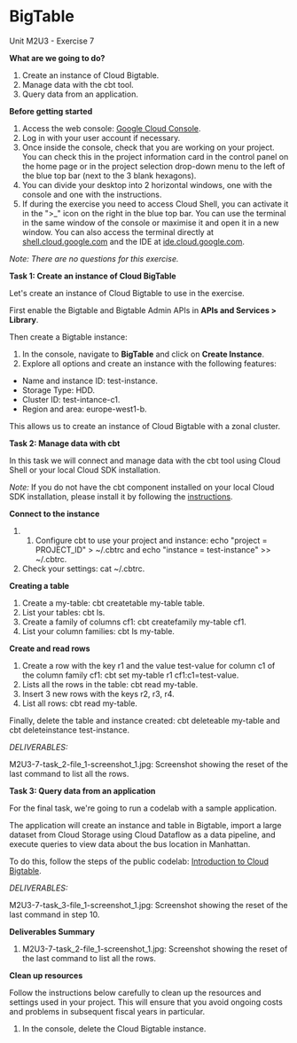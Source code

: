 # **BigTable**

Unit M2U3 - Exercise 7

**What are we going to do?**

1. Create an instance of Cloud Bigtable.
2. Manage data with the cbt tool.
3. Query data from an application.

**Before getting started**

1. Access the web console: [Google Cloud Console](https://console.cloud.google.com/).
2. Log in with your user account if necessary.
3. Once inside the console, check that you are working on your project. You can check this in the project information card in the control panel on the home page or in the project selection drop-down menu to the left of the blue top bar (next to the 3 blank hexagons).
4. You can divide your desktop into 2 horizontal windows, one with the console and one with the instructions.
5. If during the exercise you need to access Cloud Shell, you can activate it in the ">_" icon on the right in the blue top bar. You can use the terminal in the same window of the console or maximise it and open it in a new window. You can also access the terminal directly at [shell.cloud.google.com](https://shell.cloud.google.com/) and the IDE at [ide.cloud.google.com](https://ide.cloud.google.com/).

_Note: There are no questions for this exercise._

**Task 1: Create an instance of Cloud BigTable**

Let's create an instance of Cloud Bigtable to use in the exercise.

First enable the Bigtable and Bigtable Admin APIs in  **APIs and Services > Library**.

Then create a Bigtable instance:

1. In the console, navigate to  **BigTable**  and click on  **Create Instance**.
2. Explore all options and create an instance with the following features:
  - Name and instance ID: test-instance.
  - Storage Type: HDD.
  - Cluster ID: test-intance-c1.
  - Region and area: europe-west1-b.

This allows us to create an instance of Cloud Bigtable with a zonal cluster.

**Task 2: Manage data with cbt**

In this task we will connect and manage data with the cbt tool using Cloud Shell or your local Cloud SDK installation.

_Note:_ If you do not have the cbt component installed on your local Cloud SDK installation, please install it by following the [instructions](https://cloud.google.com/sdk/docs/components#managing_components).

**Connect to the instance**

1. 1.	Configure cbt to use your project and instance: echo "project = PROJECT_ID" > ~/.cbtrc and echo "instance = test-instance" >> ~/.cbtrc.
2. Check your settings: cat ~/.cbtrc.

**Creating a table**

1. Create a my-table: cbt createtable my-table table.
2. List your tables: cbt ls.
3. Create a family of columns cf1: cbt createfamily my-table cf1.
4. List your column families: cbt ls my-table.

**Create and read rows**

1. Create a row with the key r1 and the value test-value for column c1 of the column family cf1: cbt set my-table r1 cf1:c1=test-value.
2. Lists all the rows in the table: cbt read my-table.
3. Insert 3 new rows with the keys r2, r3, r4.
4. List all rows: cbt read my-table.

Finally, delete the table and instance created: cbt deleteable my-table and cbt deleteinstance test-instance.

_DELIVERABLES:_ 

M2U3-7-task_2-file_1-screenshot_1.jpg: Screenshot showing the reset of the last command to list all the rows.

**Task 3: Query data from an application**

For the final task, we're going to run a codelab with a sample application.

The application will create an instance and table in Bigtable, import a large dataset from Cloud Storage using Cloud Dataflow as a data pipeline, and execute queries to view data about the bus location in Manhattan.

To do this, follow the steps of the public codelab: [Introduction to Cloud Bigtable](https://codelabs.developers.google.com/codelabs/cloud-bigtable-intro-java).

_DELIVERABLES:_ 

M2U3-7-task_3-file_1-screenshot_1.jpg: Screenshot showing the reset of the last command in step 10.

**Deliverables Summary**

1. M2U3-7-task_2-file_1-screenshot_1.jpg: Screenshot showing the reset of the last command to list all the rows.

**Clean up resources**

Follow the instructions below carefully to clean up the resources and settings used in your project. This will ensure that you avoid ongoing costs and problems in subsequent fiscal years in particular.

1. In the console, delete the Cloud Bigtable instance.
